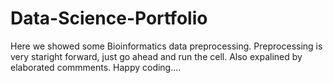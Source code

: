 # Data-Science-Portfolio
Here we showed some Bioinformatics data preprocessing. Preprocessing is very staright forward, 
just go ahead and run the cell. Also expalined by elaborated commments. Happy coding....
